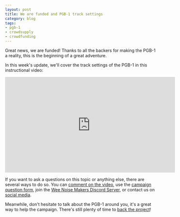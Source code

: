 ```yaml
---
layout: post
title: We are funded and PGB-1 track settings
category: blog
tags:
- pgb-1
- crowdsupply
- crowdfunding
---
```


Great news, we are funded! Thanks to all the backers for making the PGB-1 a
reality, this is the beginning of a great adventure.

In this week's update, we'll cover the track settings of the PGB-1 in this
instructional video:

<iframe width="560" height="315"
src="https://www.youtube.com/embed/8N7UzztYH1U?si=YVExinJLDe6W-fit"
title="YouTube video player" frameborder="0" allow="accelerometer; autoplay;
clipboard-write; encrypted-media; gyroscope; picture-in-picture; web-share"
referrerpolicy="strict-origin-when-cross-origin" allowfullscreen></iframe>

If you want to ask a questions on this topic or anything else, there are
several ways to do so. You can [comment on the
video](https://youtu.be/AgoLAc309mo), use the [campaign question
form](https://www.crowdsupply.com/wee-noise-makers/wee-noise-makers-pgb-1/ask-question),
join the [Wee Noise Makers Discord Server](https://discord.gg/EAmAgsmV5V), or
contact us on [social media](https://www.crowdsupply.com/wee-noise-makers).

Meanwhile, don't hesitate to talk about the PGB-1 around you, it's a great way
to help the campaign. There's still plenty of time to [back the
project](https://www.crowdsupply.com/wee-noise-makers/wee-noise-makers-pgb-1)!
